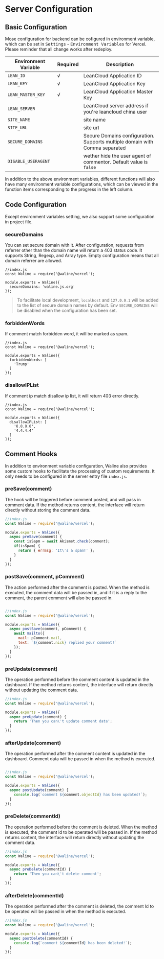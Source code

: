 # Server Configuration

## Basic Configuration

Mose configuration for backend can be cofigured in environment variable, which can be set in <kbd>Settings</kbd> - <kbd>Environment Variables</kbd> for Vercel. Please reminder that all change works after redeploy.

| Environment Variable | Required | Description                                                                 |
| -------------------- | -------- | --------------------------------------------------------------------------- |
| `LEAN_ID`            | √        | LeanCloud Application ID                                                    |
| `LEAN_KEY`           | √        | LeanCloud Application Key                                                   |
| `LEAN_MASTER_KEY`    | √        | LeanCloud Application Master Key                                            |
| `LEAN_SERVER`        |          | LeanCloud server address if you're leancloud china user                     |
| `SITE_NAME`          |          | site name                                                                   |
| `SITE_URL`           |          | site url                                                                    |
| `SECURE_DOMAINS`     |          | Secure Domains configuration. Supports multiple domain with Comma separated |
| `DISABLE_USERAGENT` | | wether hide the user agent of commentor. Default value is `false` |

In addition to the above environment variables, different functions will also have many environment variable configurations, which can be viewed in the function items corresponding to the progress in the left column.

## Code Configuration

Except environment variables setting, we also support some configuration in project file.

### secureDomains

You can set secure domain with it. After configuration, requests from referrer other than the domain name will return a 403 status code. It supports String, Regexp, and Array type. Empty configuration means that all domain referrer are allowed.

```
//index.js
const Waline = require('@waline/vercel');

module.exports = Waline({
  secureDomains: 'waline.js.org'
});
```

> To facilitate local development, `localhost` and `127.0.0.1` will be added to the list of secure domain names by default. Env `SECURE_DOMAINS` will be disabled when the configuration has been set.
### forbiddenWords

If comment match forbidden word, it will be marked as spam.

```
//index.js
const Waline = require('@waline/vercel');

module.exports = Waline({
  forbiddenWords: [
    'Trump'
  ]
});
```
### disallowIPList

If comment ip match disallow ip list, it will return 403 error directly.

```
//index.js
const Waline = require('@waline/vercel');

module.exports = Waline({
  disallowIPList: [
    '8.8.8.8',
    '4.4.4.4'
  ]
});
```
## Comment Hooks

In addition to environment variable configuration, Waline also provides some custom hooks to facilitate the processing of custom requirements. It only needs to be configured in the server entry file `index.js`.

### preSave(comment)

The hook will be triggered before comment posted, and will pass in comment data. If the method returns content, the interface will return directly without storing the comment data.

```js
//index.js
const Waline = require('@waline/vercel');

module.exports = Waline({
  async preSave(comment) {
    const isSapm = await Akismet.check(comment);
    if(isSpam) {
      return { errmsg: 'It\'s a spam!' };
    }
  }
});
```

### postSave(comment, pComment)

The action performed after the comment is posted. When the method is executed, the comment data will be passed in, and if it is a reply to the comment, the parent comment will also be passed in.

```js

//index.js
const Waline = require('@waline/vercel');

module.exports = Waline({
  async postSave(comment, pComment) {
    await mailto({
      mail: pComment.mail,
      text: `${comment.nick} replied your comment!`
    });
  }
});
```

### preUpdate(comment)

The operation performed before the comment content is updated in the dashboard. If the method returns content, the interface will return directly without updating the comment data.

```js
//index.js
const Waline = require('@waline/vercel');

module.exports = Waline({
  async preUpdate(comment) {
    return 'Then you can\'t update comment data';
  }
});
```

### afterUpdate(comment) 

The operation performed after the comment content is updated in the dashboard. Comment data will be passed in when the method is executed.

```js

//index.js
const Waline = require('@waline/vercel');

module.exports = Waline({
  async postUpdate(comment) {
    console.log(`comment ${comment.objectId} has been updated!`);
  }
});
```
### preDelete(commentId)

The operation performed before the comment is deleted. When the method is executed, the comment Id to be operated will be passed in. If the method returns content, the interface will return directly without updating the comment data.

```js
//index.js
const Waline = require('@waline/vercel');

module.exports = Waline({
  async preDelete(commentId) {
    return 'Then you can\'t delete comment';
  }
});
```

### afterDelete(commentId)

The operation performed after the comment is deleted, the comment Id to be operated will be passed in when the method is executed.

```js
//index.js
const Waline = require('@waline/vercel');

module.exports = Waline({
  async postDelete(commentId) {
    console.log(`comment ${commentId} has been deleted!`);
  }
});
```